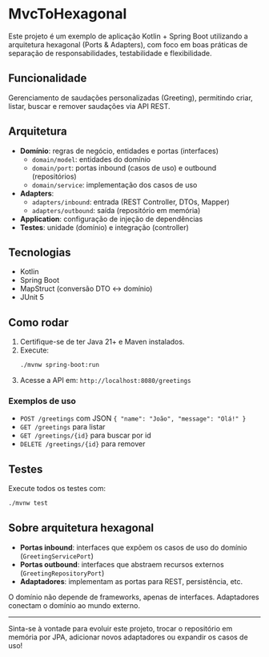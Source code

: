 # MvcToHexagonal

Este projeto é um exemplo de aplicação Kotlin + Spring Boot utilizando a arquitetura hexagonal (Ports & Adapters), com foco em boas práticas de separação de responsabilidades, testabilidade e flexibilidade.

## Funcionalidade

Gerenciamento de saudações personalizadas (Greeting), permitindo criar, listar, buscar e remover saudações via API REST.

## Arquitetura

- **Domínio**: regras de negócio, entidades e portas (interfaces)
  - `domain/model`: entidades do domínio
  - `domain/port`: portas inbound (casos de uso) e outbound (repositórios)
  - `domain/service`: implementação dos casos de uso
- **Adapters**:
  - `adapters/inbound`: entrada (REST Controller, DTOs, Mapper)
  - `adapters/outbound`: saída (repositório em memória)
- **Application**: configuração de injeção de dependências
- **Testes**: unidade (domínio) e integração (controller)

## Tecnologias
- Kotlin
- Spring Boot
- MapStruct (conversão DTO <-> domínio)
- JUnit 5

## Como rodar

1. Certifique-se de ter Java 21+ e Maven instalados.
2. Execute:
   ```bash
   ./mvnw spring-boot:run
   ```
3. Acesse a API em: `http://localhost:8080/greetings`

### Exemplos de uso
- `POST /greetings` com JSON `{ "name": "João", "message": "Olá!" }`
- `GET /greetings` para listar
- `GET /greetings/{id}` para buscar por id
- `DELETE /greetings/{id}` para remover

## Testes

Execute todos os testes com:
```bash
./mvnw test
```

## Sobre arquitetura hexagonal

- **Portas inbound**: interfaces que expõem os casos de uso do domínio (`GreetingServicePort`)
- **Portas outbound**: interfaces que abstraem recursos externos (`GreetingRepositoryPort`)
- **Adaptadores**: implementam as portas para REST, persistência, etc.

O domínio não depende de frameworks, apenas de interfaces. Adaptadores conectam o domínio ao mundo externo.

---

Sinta-se à vontade para evoluir este projeto, trocar o repositório em memória por JPA, adicionar novos adaptadores ou expandir os casos de uso!

